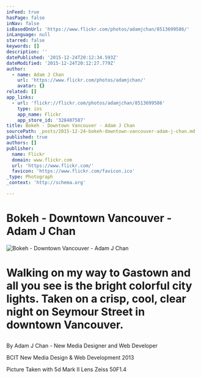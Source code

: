 ```yaml
---
inFeed: true
hasPage: false
inNav: false
isBasedOnUrl: 'https://www.flickr.com/photos/adamjchan/8513699586/'
inLanguage: null
starred: false
keywords: []
description: ''
datePublished: '2015-12-24T20:12:34.593Z'
dateModified: '2015-12-24T20:12:27.779Z'
author:
  - name: Adam J Chan
    url: 'https://www.flickr.com/photos/adamjchan/'
    avatar: {}
related: []
app_links:
  - url: 'flickr://flickr.com/photos/adamjchan/8513699586'
    type: ios
    app_name: Flickr
    app_store_id: '328407587'
title: Bokeh - Downtown Vancouver - Adam J Chan
sourcePath: _posts/2015-12-24-bokeh-downtown-vancouver-adam-j-chan.md
published: true
authors: []
publisher:
  name: Flickr
  domain: www.flickr.com
  url: 'https://www.flickr.com/'
  favicon: 'https://www.flickr.com/favicon.ico'
_type: Photograph
_context: 'http://schema.org'

---
```

# Bokeh - Downtown Vancouver - Adam J Chan
![Bokeh - Downtown Vancouver - Adam J Chan](https://farm9.staticflickr.com/8086/8513699586_4762f1f887_b.jpg)

# Walking on my way to Gastown and all you see is the bright colorful city lights. Taken on a crisp, cool, clear night on Seymour Street in downtown Vancouver.

## 

By Adam J Chan - New Media Designer and Web Developer

BCIT New Media Design & Web Development 2013

Picture Taken with 5d Mark II Lens Zeiss 50F1.4